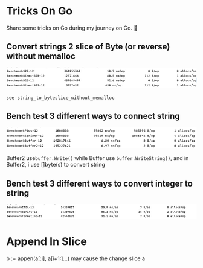 # Tricks On Go
Share some tricks on Go during my journey on Go. 🚀

## Convert strings 2 slice of Byte (or reverse) without memalloc

![bench_s2b_b2s_nomemallocs](./pic/bench_s2b_b2s_nomemallocs.png)

    see string_to_byteslice_without_memalloc

## Bench test 3 different ways to connect string

![bench_connect_of_string](./pic/bench_connect_of_string.png)

Buffer2 use`buffer.Write()` while Buffer use `buffer.WriteString()`, and in Buffer2, i use []byte(s) to convert string



## Bench test 3 different ways to convert integer to string

![bench_i2s](./pic/bench_i2s.png)



 

# Append In Slice

b := appen(a[:i], a[i+1:]...) may cause the change slice a
